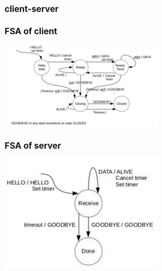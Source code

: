 # client-server

# FSA of client
![Diagram of client](client_FSA.png)

# FSA of server
![Diagram of server](server_FSA.png)